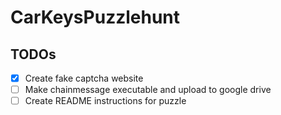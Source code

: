 # CarKeysPuzzlehunt

## TODOs
- [x] Create fake captcha website
- [ ] Make chainmessage executable and upload to google drive
- [ ] Create README instructions for puzzle
